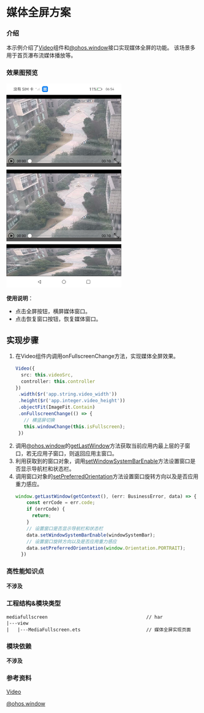 # 媒体全屏方案

### 介绍

本示例介绍了[Video](https://gitee.com/openharmony/docs/blob/master/zh-cn/application-dev/reference/arkui-ts/ts-media-components-video.md)组件和[@ohos.window](https://gitee.com/openharmony/docs/blob/master/zh-cn/application-dev/reference/apis/js-apis-window.md)接口实现媒体全屏的功能。
该场景多用于首页瀑布流媒体播放等。

### 效果图预览

<img src="./src/main/resources/base/media/media_fullscreen.jpg" width="300">

**使用说明**：

* 点击全屏按钮，横屏媒体窗口。
* 点击恢复窗口按钮，恢复媒体窗口。

## 实现步骤

1. 在Video组件内调用onFullscreenChange方法，实现媒体全屏效果。
    ```ts
    Video({
      src: this.videoSrc,
      controller: this.controller
    })
     .width($r('app.string.video_width'))
     .height($r('app.integer.video_height'))
     .objectFit(ImageFit.Contain)
     .onFullscreenChange(() => {
       // 横竖屏切换
       this.windowChange(this.isFullscreen);
     })
   ```
2. 调用[@ohos.window](https://gitee.com/openharmony/docs/blob/master/zh-cn/application-dev/reference/apis/js-apis-window.md)的[getLastWindow](https://gitee.com/openharmony/docs/blob/master/zh-cn/application-dev/reference/apis/js-apis-window.md#windowgetlastwindow9)方法获取当前应用内最上层的子窗口，若无应用子窗口，则返回应用主窗口。
3. 利用获取到的窗口对象，调用[setWindowSystemBarEnable](https://gitee.com/openharmony/docs/blob/master/zh-cn/application-dev/reference/apis/js-apis-window.md#setwindowsystembarenable9)方法设置窗口是否显示导航栏和状态栏。
4. 调用窗口对象的[setPreferredOrientation](https://gitee.com/openharmony/docs/blob/master/zh-cn/application-dev/reference/apis/js-apis-window.md#setpreferredorientation9)方法设置窗口旋转方向以及是否应用重力感应。
    ```ts
    window.getLastWindow(getContext(), (err: BusinessError, data) => {
        const errCode = err.code;
        if (errCode) {
          return;
        }
        // 设置窗口是否显示导航栏和状态栏
        data.setWindowSystemBarEnable(windowSystemBar);
        // 设置窗口旋转方向以及是否应用重力感应
        data.setPreferredOrientation(window.Orientation.PORTRAIT);
      })
    ```
### 高性能知识点

**不涉及**

### 工程结构&模块类型

   ```
   mediafullscreen                                    // har
   |---view
   |   |---MediaFullscreen.ets                        // 媒体全屏实现页面
   ```

### 模块依赖

**不涉及**

### 参考资料

[Video](https://gitee.com/openharmony/docs/blob/master/zh-cn/application-dev/reference/arkui-ts/ts-media-components-video.md)

[@ohos.window](https://gitee.com/openharmony/docs/blob/master/zh-cn/application-dev/reference/apis/js-apis-window.md)
